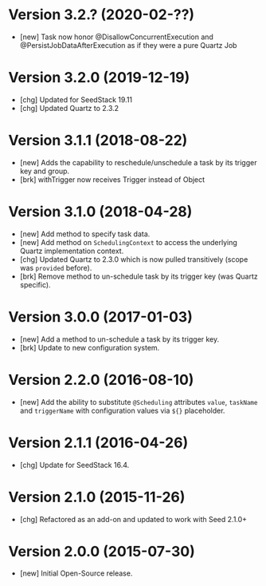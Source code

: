 # Version 3.2.? (2020-02-??)

* [new] Task now honor @DisallowConcurrentExecution and @PersistJobDataAfterExecution as if they were a pure Quartz Job

# Version 3.2.0 (2019-12-19)

* [chg] Updated for SeedStack 19.11
* [chg] Updated Quartz to 2.3.2

# Version 3.1.1 (2018-08-22)

* [new] Adds the capability to reschedule/unschedule a task by its trigger key and group.
* [brk] withTrigger now receives Trigger instead of Object 

# Version 3.1.0 (2018-04-28)

* [new] Add method to specify task data. 
* [new] Add method on `SchedulingContext` to access the underlying Quartz implementation context. 
* [chg] Updated Quartz to 2.3.0 which is now pulled transitively (scope was `provided` before). 
* [brk] Remove method to un-schedule task by its trigger key (was Quartz specific). 

# Version 3.0.0 (2017-01-03)

* [new] Add a method to un-schedule a task by its trigger key. 
* [brk] Update to new configuration system.

# Version 2.2.0 (2016-08-10)

* [new] Add the ability to substitute `@Scheduling` attributes `value`, `taskName` and `triggerName` with configuration values via `${}` placeholder.

# Version 2.1.1 (2016-04-26)

* [chg] Update for SeedStack 16.4.

# Version 2.1.0 (2015-11-26)

* [chg] Refactored as an add-on and updated to work with Seed 2.1.0+

# Version 2.0.0 (2015-07-30)

* [new] Initial Open-Source release.
